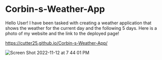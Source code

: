 # Corbin-s-Weather-App
Hello User! I have been tasked with creating a weather application that shows the weather for the current day and the following 5 days.
Here is a photo of my website and the link to the deployed page! 

https://cutter25.github.io/Corbin-s-Weather-App/

![Screen Shot 2022-11-12 at 7 44 01 PM](https://user-images.githubusercontent.com/111820384/201500282-0a270a17-c246-4e51-b36a-46801c01d1ce.png)
